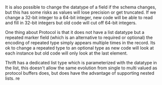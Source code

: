It is also possible to change the datatype of a field if the schema changes, but this has some risks as values will lose precision or get truncated. If we change a 32-bit integer to a 64-bit integer, new code will be able to read and fill in 32-bit integers but old code will cut off 64-bit integers.

One thing about Protocol is that it does not have a list datatype but a repeated marker field (which is an alternative to required or optional) the encoding of repeated type simply appears multiple times in the record. Its ok to change a repeated type to an optional type as new code will look at each instance but old code will only look at the last element. 

Thrift has a dedicated list type which is parameterized with the datatype in the list, this doesn't allow the same evolution from single to multi valued as protocol buffers does, but does have the advantage of supporting nested lists. re